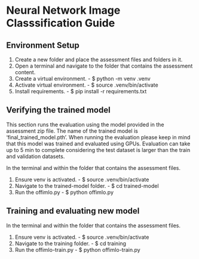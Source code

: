 # Neural Network Image Classsification Guide

## Environment Setup

1. Create a new folder and place the assessment files and folders in it.
2. Open a terminal and navigate to the folder that contains the assessment content.
3. Create a virtual environment. - $ python -m venv .venv
4. Activate virtual environment. - $ source .venv/bin/activate
5. Install requirements. - $ pip install -r requirements.txt 

## Verifying the trained model

This section runs the evaluation using the model provided in the assessment zip file. The name of the trained model is ‘final_trained_model.pth’.
When running the evaluation please keep in mind that this model was trained and evaluated using GPUs.
Evaluation can take up to 5 min to complete considering the test dataset is larger than the train and validation datasets.

In the terminal and within the folder that contains the assessment files.

1. Ensure venv is activated. - $ source .venv/bin/activate
2. Navigate to the trained-model folder. - $ cd trained-model
3. Run the offimlo.py - $ python offimlo.py


## Training and evaluating new model


In the terminal and within the folder that contains the assessment files.

1. Ensure venv is activated. - $ source .venv/bin/activate
2. Navigate to the training folder. - $ cd training
3. Run the offimlo-train.py - $ python offimlo-train.py





